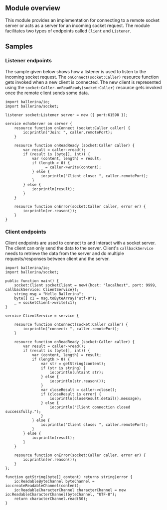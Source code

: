 ## Module overview
This module provides an implementation for connecting to a remote socket server or acts as a server for an incoming socket request. The module facilitates two types of endpoints called `Client` and `Listener`.
## Samples
### Listener endpoints
The sample given below shows how a listener is used to listen to the incoming socket request. The `onConnect(socket:Caller)` resource function gets invoked when a new client is connected. The new client is represented using the `socket:Caller`.
`onReadReady(socket:Caller)` resource gets invoked once the remote client sends some data. 
```ballerina
import ballerina/io;
import ballerina/socket;

listener socket:Listener server = new ({ port:61598 });

service echoServer on server {
    resource function onConnect (socket:Caller caller) {
        io:println("Join: ", caller.remotePort);
    }

    resource function onReadReady (socket:Caller caller) {
        var result = caller->read();
        if (result is (byte[], int)) {
            var (content, length) = result;
            if (length > 0) {
                _ = caller->write(content);
            } else {
                io:println("Client close: ", caller.remotePort);
            }
        } else {
            io:println(result);
        }
    }

    resource function onError(socket:Caller caller, error er) {
        io:println(er.reason());
    }
}
```
### Client endpoints
Client endpoints are used to connect to and interact with a socket server. The client can only send the data to the server. Client's `callbackService` needs to retrieve the data from the server and do multiple requests/responses between client and the server.
```ballerina
import ballerina/io;
import ballerina/socket;

public function main() {
    socket:Client socketClient = new({host: "localhost", port: 9999, callbackService: ClientService});
    string msg = "Hello Ballerina";
    byte[] c1 = msg.toByteArray("utf-8");
    _ = socketClient->write(c1);
}

service ClientService = service {

    resource function onConnect(socket:Caller caller) {
        io:println("connect: ", caller.remotePort);
    }
    
    resource function onReadReady (socket:Caller caller) {
        var result = caller->read();
        if (result is (byte[], int)) {
            var (content, length) = result;
            if (length > 0) {
                var str = getString(content);
                if (str is string) {
                    io:println(untaint str);
                } else {
                    io:println(str.reason());
                }
                var closeResult = caller->close();
                if (closeResult is error) {
                    io:println(closeResult.detail().message);
                } else {
                    io:println("Client connection closed successfully.");
                }
            } else {
                io:println("Client close: ", caller.remotePort);
            }
        } else {
            io:println(result);
        }
    }
    
    resource function onError(socket:Caller caller, error er) {
        io:println(er.reason());
    }
};

function getString(byte[] content) returns string|error {
    io:ReadableByteChannel byteChannel = io:createReadableChannel(content);
    io:ReadableCharacterChannel characterChannel = new io:ReadableCharacterChannel(byteChannel, "UTF-8");
    return characterChannel.read(50);
}
```
